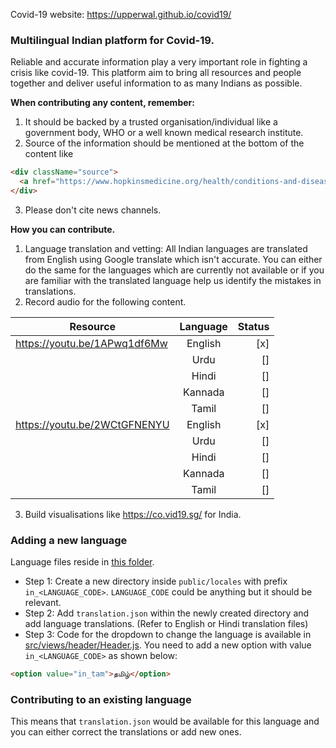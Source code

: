 Covid-19 website: https://upperwal.github.io/covid19/

### Multilingual Indian platform for Covid-19.

Reliable and accurate information play a very important role in fighting a crisis like covid-19. This platform aim to bring all resources and people together and deliver useful information to as many Indians as possible.

**When contributing any content, remember:**
1. It should be backed by a trusted organisation/individual like a government body, WHO or a well known medical research institute. 
2. Source of the information should be mentioned at the bottom of the content like

```html
<div className="source">
  <a href="https://www.hopkinsmedicine.org/health/conditions-and-diseases/coronavirus/coronavirus-social-distancing-and-self-quarantine" target="_blank">Johns Hopkins Medicine</a>
</div>
```

3. Please don't cite news channels.

**How you can contribute.**

1. Language translation and vetting: All Indian languages are translated from English using Google translate which isn't accurate. You can either do the same for the languages which are currently not available or if you are familiar with the translated language help us identify the mistakes in translations.
2. Record audio for the following content.

| Resource        | Language           | Status  |
| ------------- |:-------------:| -----:|
| https://youtu.be/1APwq1df6Mw      | English | [x] |
| | Urdu | [] |
| | Hindi | [] |
| | Kannada | [] |
| | Tamil | [] |
| https://youtu.be/2WCtGFNENYU      | English | [x] |
| | Urdu | [] |
| | Hindi | [] |
| | Kannada | [] |
| | Tamil | [] |

3. Build visualisations like https://co.vid19.sg/ for India.

### Adding a new language

Language files reside in [this folder](public/locales). 

* Step 1: Create a new directory inside `public/locales` with prefix `in_<LANGUAGE_CODE>`. `LANGUAGE_CODE` could be anything but it should be relevant. 
* Step 2: Add `translation.json` within the newly created directory and add language translations. (Refer to English or Hindi translation files)
* Step 3: Code for the dropdown to change the language is available in [src/views/header/Header.js](src/views/header/Header.js). You need to add a new option with value `in_<LANGUAGE_CODE>` as shown below:
```html
<option value="in_tam">தமிழ்</option>
```

### Contributing to an existing language

This means that `translation.json` would be available for this language and you can either correct the translations or add new ones.